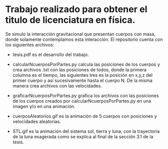 # Trabajo realizado para obtener el titulo de licenciatura en física. 

Se simulo la interacción gravitacional que presentan cuerpos con masa, donde solamente contemplamos esta interacción. El repositorio cuenta con los siguientes archivos:

* tesis.pdf es el desarrollo del trabajo.

* calcularNcuerposPorPartes.py calcula las posiciones de los cuerpos y crea archivos .txt con las posiciones de todos, donde la primera columna es el tiempo, las siguientes tres es la posición en x,y,z del primer cuerpo y así sucesivamente hasta el cuerpo N. De la misma manera crea archivos con las velocidades.

* graficarNcuerposPorPartes.py grafica los archivos con las posiciones de los cuerpos creados por calcularNcuerposPorPartes.py en una imagen y/o en una animación.

* cuerposAleatorios.gif es la animación de 5 cuerpos con posiciones y velocidades aleatorias.

* STL.gif es la animación del sistema sol, tierra y luna, con la trayectoria de la luna exagerada como se explica al final de la sección 3.1 de la tesis. 
